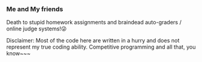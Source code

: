 ### Me and My friends
Death to stupid homework assignments and braindead auto-graders / online judge systems!:stuck_out_tongue_winking_eye:

Disclaimer: Most of the code here are written in a hurry and does not represent my true coding ability. Competitive programming and all that, you know~~~
